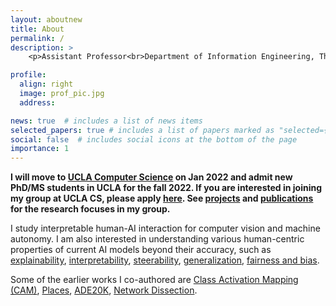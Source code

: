 ```yaml
---
layout: aboutnew
title: About
permalink: /
description: >
    <p>Assistant Professor<br>Department of Information Engineering, The Chinese University of Hong Kong<br>Office: Room 717, Ho Sin-Hang Engineering Building</p>

profile:
  align: right
  image: prof_pic.jpg
  address: 

news: true  # includes a list of news items
selected_papers: true # includes a list of papers marked as "selected={true}"
social: false  # includes social icons at the bottom of the page
importance: 1
---
```


<b>I will move to <a href="https://www.cs.ucla.edu/">UCLA Computer Science</a> on Jan 2022 and admit new PhD/MS students in UCLA for the fall 2022. If you are interested in joining my group at UCLA CS, please apply <a href="https://www.cs.ucla.edu/graduate-admissions/">here</a>. See <a href="projects/">projects</a> and <a href="publications">publications</a> for the research focuses in my group. </b>

I study interpretable human-AI interaction for computer vision and machine autonomy. I am also interested in understanding various human-centric properties of current AI models beyond their accuracy, such as <a href="http://cnnlocalization.csail.mit.edu/">explainability</a>, <a href="http://netdissect.csail.mit.edu/">interpretability</a>, <a href="https://genforce.github.io/higan/">steerability</a>, <a href="https://decisionforce.github.io/pgdrive/">generalization</a>, <a href="https://genforce.github.io/fairgen/">fairness and bias</a>. 

Some of the earlier works I co-authored are <a href="http://cnnlocalization.csail.mit.edu/">Class Activation Mapping (CAM)</a>, <a href="http://places2.csail.mit.edu/">Places</a>, <a href="https://groups.csail.mit.edu/vision/datasets/ADE20K/">ADE20K</a>, <a href="http://netdissect.csail.mit.edu/">Network Dissection</a>. 


